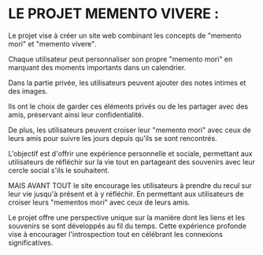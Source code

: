 # LE PROJET MEMENTO VIVERE : 

Le projet vise à créer un site web combinant les concepts de "memento mori" et "memento vivere". 

Chaque utilisateur peut personnaliser son propre "memento mori" en marquant des moments importants dans un calendrier. 

Dans la partie privée, les utilisateurs peuvent ajouter des notes intimes et des images. 

Ils ont le choix de garder ces éléments privés ou de les partager avec des amis, préservant ainsi leur confidentialité. 

De plus, les utilisateurs peuvent croiser leur "memento mori" avec ceux de leurs amis pour suivre les jours depuis qu'ils se sont rencontrés. 

L'objectif est d'offrir une expérience personnelle et sociale, permettant aux utilisateurs de réfléchir sur la vie tout en partageant des souvenirs avec leur cercle social s'ils le souhaitent.

MAIS AVANT TOUT le site encourage les utilisateurs à prendre du recul sur leur vie jusqu'à présent et à y réfléchir. En permettant aux utilisateurs de croiser leurs "mementos mori" avec ceux de leurs amis. 

Le projet offre une perspective unique sur la manière dont les liens et les souvenirs se sont développés au fil du temps. Cette expérience profonde vise à encourager l'introspection tout en célébrant les connexions significatives.

